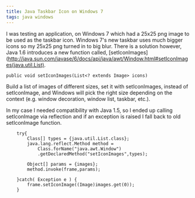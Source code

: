 ```yaml
---
title: Java Taskbar Icon on Windows 7
tags: java windows
---
```


I was testing an application, on Windows 7 which had a 25x25 png image
to be used as the taskbar icon. Windows 7's new taskbar uses much bigger
icons so my 25x25 png turned in to big blur. There is a solution
however, Java 1.6 introduces a new function called,
[setIconImages](http://java.sun.com/javase/6/docs/api/java/awt/Window.html#setIconImages(java.util.List). 

    public void setIconImages(List<? extends Image> icons)

Build a list of images of different sizes, set it with setIconImages,
instead of setIconImage, and Windows will pick the right size depending
on the context (e.g. window decoration, window list, taskbar, etc.).

In my case I needed compatibility with Java 1.5, so I ended up calling
setIconImage via reflection and if an exception is raised I fall back to
old setIconImage function.

        try{
            Class[] types = {java.util.List.class};
            java.lang.reflect.Method method = 
                Class.forName("java.awt.Window")
                .getDeclaredMethod("setIconImages",types);

            Object[] params = {images};
            method.invoke(frame,params);

        }catch( Exception e ) { 
            frame.setIconImage((Image)images.get(0));
        }
